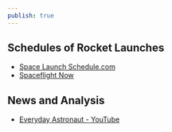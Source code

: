 ```yaml
---
publish: true
---
```

## Schedules of Rocket Launches
- [Space Launch Schedule.com](https://www.spacelaunchschedule.com/)
- [Spaceflight Now](https://spaceflightnow.com/launch-schedule/)

## News and Analysis
- [Everyday Astronaut - YouTube](https://www.youtube.com/@EverydayAstronaut)